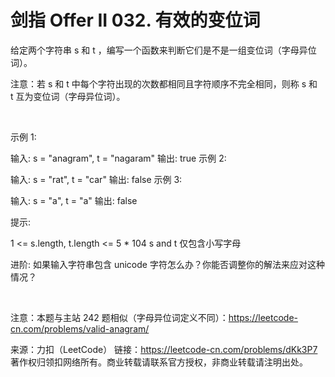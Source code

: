 # 剑指 Offer II 032. 有效的变位词

给定两个字符串 s 和 t ，编写一个函数来判断它们是不是一组变位词（字母异位词）。

注意：若 s 和 t 中每个字符出现的次数都相同且字符顺序不完全相同，则称 s 和 t 互为变位词（字母异位词）。

 

示例 1:

输入: s = "anagram", t = "nagaram"
输出: true
示例 2:

输入: s = "rat", t = "car"
输出: false
示例 3:

输入: s = "a", t = "a"
输出: false
 

提示:

1 <= s.length, t.length <= 5 * 104
s and t 仅包含小写字母
 

进阶: 如果输入字符串包含 unicode 字符怎么办？你能否调整你的解法来应对这种情况？

 

注意：本题与主站 242 题相似（字母异位词定义不同）：https://leetcode-cn.com/problems/valid-anagram/

来源：力扣（LeetCode）
链接：https://leetcode-cn.com/problems/dKk3P7
著作权归领扣网络所有。商业转载请联系官方授权，非商业转载请注明出处。
